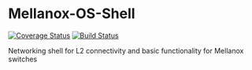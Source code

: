 # Mellanox-OS-Shell

[![Coverage Status](https://coveralls.io/repos/github/QualiSystemsLab/Mellanox-OS-Shell/badge.svg?branch=develop)](https://coveralls.io/github/QualiSystemsLab/Mellanox-OS-Shell?branch=develop) [![Build Status](https://travis-ci.org/QualiSystemsLab/Mellanox-OS-Shell.svg?branch=develop)](https://travis-ci.org/QualiSystemsLab/Mellanox-OS-Shell)

Networking shell for L2 connectivity and basic functionality for Mellanox switches

